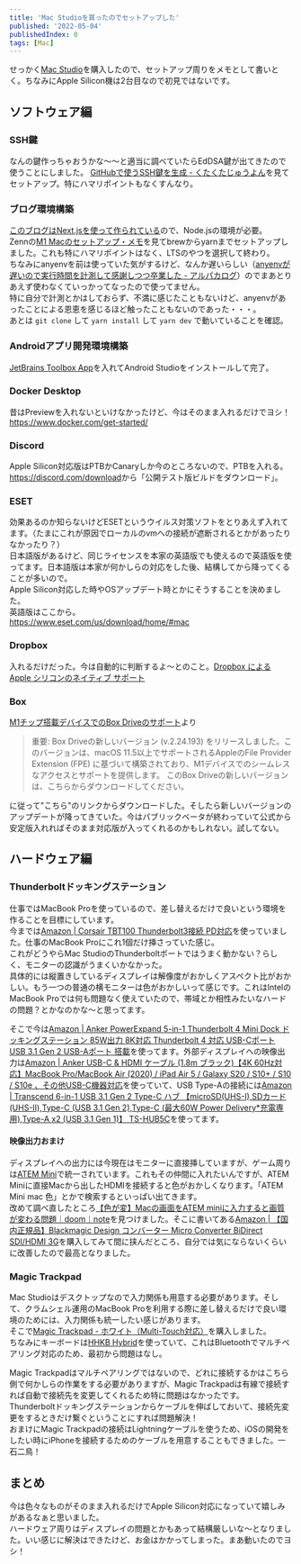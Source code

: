 ```yaml
---
title: 'Mac Studioを買ったのでセットアップした'
published: '2022-05-04'
publishedIndex: 0
tags: [Mac]
---
```


せっかく[Mac Studio](https://www.apple.com/jp/mac-studio/)を購入したので、セットアップ周りをメモとして書いとく。ちなみにApple Silicon機は2台目なので初見ではないです。

## ソフトウェア編

### SSH鍵

なんの鍵作っちゃおうかな〜〜と適当に調べていたらEdDSA鍵が出てきたので使うことにしました。
[GitHubで使うSSH鍵を生成 - くたくたじゅうよん](https://scrapbox.io/takker/GitHub%E3%81%A7%E4%BD%BF%E3%81%86SSH%E9%8D%B5%E3%82%92%E7%94%9F%E6%88%90)を見てセットアップ。特にハマリポイントもなくすんなり。  

### ブログ環境構築

[このブログはNext.jsを使って作られている](/posts/create-a-blog)ので、Node.jsの環境が必要。  
Zennの[M1 Macのセットアップ・メモ](https://zenn.dev/catnose99/scraps/e1a2c41e9bf09c)を見てbrewからyarnまでセットアップしました。これも特にハマリポイントはなく、LTSのやつを選択して終わり。  
ちなみにanyenvを前は使っていた気がするけど、なんか遅いらしい（[anyenvが遅いので実行時間を計測して感謝しつつ卒業した - アルパカログ](https://alpacat.com/blog/bye-anyenv)）のでまあとりあえず使わなくていっかってなったので使ってません。  
特に自分で計測とかはしておらず、不満に感じたこともないけど、anyenvがあったことによる恩恵を感じるほど触ったこともないのであった・・・。  
あとは `git clone` して `yarn install` して `yarn dev` で動いていることを確認。

### Androidアプリ開発環境構築

[JetBrains Toolbox App](https://www.jetbrains.com/ja-jp/toolbox-app/)を入れてAndroid Studioをインストールして完了。

### Docker Desktop

昔はPreviewを入れないといけなかったけど、今はそのまま入れるだけでヨシ！  
<https://www.docker.com/get-started/>

### Discord

Apple Silicon対応版はPTBかCanaryしか今のところないので、PTBを入れる。  
<https://discord.com/download>から「公開テスト版ビルドをダウンロード」。

### ESET

効果あるのか知らないけどESETというウイルス対策ソフトをとりあえず入れてます。（たまにこれが原因でローカルのvmへの接続が遮断されるとかがあったりなかったり？）  
日本語版があるけど、同じライセンスを本家の英語版でも使えるので英語版を使ってます。日本語版は本家が何かしらの対応をした後、結構してから降ってくることが多いので。  
Apple Silicon対応した時やOSアップデート時とかにそうすることを決めました。  
英語版はここから。  
<https://www.eset.com/us/download/home/#mac>

### Dropbox

入れるだけだった。今は自動的に判断するよ〜とのこと。[Dropbox による Apple シリコンのネイティブ サポート](https://help.dropbox.com/ja-jp/installs-integrations/apple-silicon-support)

### Box

[M1チップ搭載デバイスでのBox Driveのサポート](https://support.box.com/hc/ja/articles/1500004479962-M1%E3%83%81%E3%83%83%E3%83%97%E6%90%AD%E8%BC%89%E3%83%87%E3%83%90%E3%82%A4%E3%82%B9%E3%81%A7%E3%81%AEBox-Drive%E3%81%AE%E3%82%B5%E3%83%9D%E3%83%BC%E3%83%88)より

> 重要: Box Driveの新しいバージョン (v.2.24.193) をリリースしました。このバージョンは、macOS 11.5以上でサポートされるAppleのFile Provider Extension (FPE) に基づいて構築されており、M1デバイスでのシームレスなアクセスとサポートを提供します。 このBox Driveの新しいバージョンは、こちらからダウンロードしてください。

に従って"こちら"のリンクからダウンロードした。そしたら新しいバージョンのアップデートが降ってきていた。今はパブリックベータが終わっていて公式から安定版入れればそのまま対応版が入ってくれるのかもしれない。試してない。

## ハードウェア編

### Thunderboltドッキングステーション

仕事ではMacBook Proを使っているので、差し替えるだけで良いという環境を作ることを目標にしています。  
今までは[Amazon | Corsair TBT100 Thunderbolt3接続 PD対応](https://amzn.to/39hpVk9)を使っていました。仕事のMacBook Proにこれ1個だけ挿さっていた感じ。  
これがどうやらMac StudioのThunderboltポートではうまく動かない？らしく、モニターの認識がうまくいかなかった。  
具体的には縦置きしているディスプレイは解像度がおかしくアスペクト比がおかしい。もう一つの普通の横モニターは色がおかしいって感じです。これはIntelのMacBook Proでは何も問題なく使えていたので、帯域とか相性みたいなハードの問題？とかなのかな〜と思ってます。  

そこで今は[Amazon | Anker PowerExpand 5-in-1 Thunderbolt 4 Mini Dock ドッキングステーション 85W出力 8K対応 Thunderbolt 4 対応 USB-Cポート USB 3.1 Gen 2 USB-Aポート 搭載](https://amzn.to/3EKniTC)を使ってます。外部ディスプレイへの映像出力は[Amazon | Anker USB-C & HDMI ケーブル (1.8m ブラック)【4K 60Hz対応】MacBook Pro/MacBook Air (2020) / iPad Air 5 / Galaxy S20 / S10+ / S10 / S10e 、その他USB-C機器対応](https://amzn.to/3rTnn2a)を使っていて、USB Type-Aの接続には[Amazon | Transcend 6-in-1 USB 3.1 Gen 2 Type-C ハブ 【microSD(UHS-I),SDカード(UHS-II),Type-C (USB 3.1 Gen 2),Type-C (最大60W Power Delivery*充電専用),Type-A x2 (USB 3.1 Gen 1)】 TS-HUB5C](https://amzn.to/3EPSq4g)を使ってます。

#### 映像出力おまけ

ディスプレイへの出力には今現在はモニターに直接挿していますが、ゲーム周りは[ATEM Mini](https://amzn.to/3FffBoz)で統一されています。これもその仲間に入れたいんですが、ATEM Miniに直接Macから出したHDMIを接続すると色がおかしくなります。「ATEM Mini mac 色」とかで検索するといっぱい出てきます。  
改めて調べ直したところ[【色が変】Macの画面をATEM miniに入力すると画質が変わる問題｜doom｜note](https://note.com/ocdp10ply/n/n7b03157bbcbf)を見つけました。そこに書いてある[Amazon | 【国内正規品】Blackmagic Design コンバーター Micro Converter BiDirect SDI/HDMI 3G](https://amzn.to/3OELUli)を購入してみて間に挟んだところ、自分では気にならないくらいに改善したので最高となりました。

### Magic Trackpad

Mac Studioはデスクトップなので入力関係も用意する必要があります。そして、クラムシェル運用のMacBook Proを利用する際に差し替えるだけで良い環境のためには、入力関係も統一したい感じがあります。  
そこで[Magic Trackpad - ホワイト（Multi-Touch対応）](https://www.apple.com/jp/shop/product/MK2D3ZA/A/magic-trackpad-%E3%83%9B%E3%83%AF%E3%82%A4%E3%83%88multi-touch%E5%AF%BE%E5%BF%9C)を購入しました。  
ちなみにキーボードは[HHKB Hybrid](https://www.pfu.fujitsu.com/direct/hhkb/)を使っていて、これはBluetoothでマルチペアリング対応のため、最初から問題はなし。

Magic Trackpadはマルチペアリングではないので、どれに接続するかはこちら側で何かしらの作業をする必要がありますが、Magic Trackpadは有線で接続すれば自動で接続先を変更してくれるため特に問題はなかったです。  
Thunderboltドッキングステーションからケーブルを伸ばしておいて、接続先変更をするときだけ繋ぐということにすれば問題解決！  
おまけにMagic Trackpadの接続はLightningケーブルを使うため、iOSの開発をしたい時にiPhoneを接続するためのケーブルを用意することもできました。一石二鳥！

## まとめ

今は色々なものがそのまま入れるだけでApple Silicon対応になっていて嬉しみがあるなぁと思いました。  
ハードウェア周りはディスプレイの問題とかもあって結構厳しいな〜となりました。いい感じに解決はできたけど、お金はかかってしまった。まあ動いたのでヨシ！
